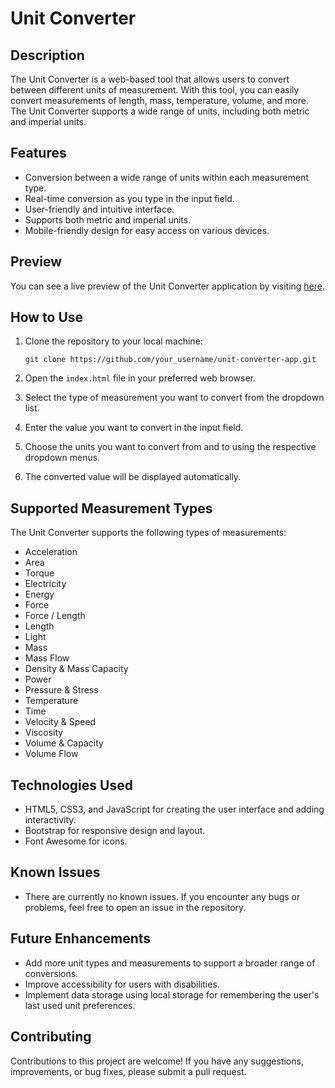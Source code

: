 # Unit Converter

## Description

The Unit Converter is a web-based tool that allows users to convert between different units of measurement. With this tool, you can easily convert measurements of length, mass, temperature, volume, and more. The Unit Converter supports a wide range of units, including both metric and imperial units.

## Features

- Conversion between a wide range of units within each measurement type.
- Real-time conversion as you type in the input field.
- User-friendly and intuitive interface.
- Supports both metric and imperial units.
- Mobile-friendly design for easy access on various devices.

## Preview

You can see a live preview of the Unit Converter application by visiting [here](https://dnyaneshwariwalde.github.io/Unit_Converter/).

## How to Use

1. Clone the repository to your local machine:

   ```
   git clone https://github.com/your_username/unit-converter-app.git
   
   ```

2. Open the `index.html` file in your preferred web browser.

3. Select the type of measurement you want to convert from the dropdown list.

4. Enter the value you want to convert in the input field.

5. Choose the units you want to convert from and to using the respective dropdown menus.

6. The converted value will be displayed automatically.

## Supported Measurement Types

The Unit Converter supports the following types of measurements:

- Acceleration
- Area
- Torque
- Electricity
- Energy
- Force
- Force / Length
- Length
- Light
- Mass
- Mass Flow
- Density & Mass Capacity
- Power
- Pressure & Stress
- Temperature
- Time
- Velocity & Speed
- Viscosity
- Volume & Capacity
- Volume Flow

## Technologies Used

- HTML5, CSS3, and JavaScript for creating the user interface and adding interactivity.
- Bootstrap for responsive design and layout.
- Font Awesome for icons.

## Known Issues

- There are currently no known issues. If you encounter any bugs or problems, feel free to open an issue in the repository.

## Future Enhancements

- Add more unit types and measurements to support a broader range of conversions.
- Improve accessibility for users with disabilities.
- Implement data storage using local storage for remembering the user's last used unit preferences.

## Contributing

Contributions to this project are welcome! If you have any suggestions, improvements, or bug fixes, please submit a pull request.
